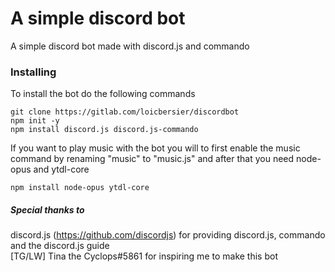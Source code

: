 # A simple discord bot

A simple discord bot made with discord.js and commando

### Installing

To install the bot do the following commands

```
git clone https://gitlab.com/loicbersier/discordbot
npm init -y
npm install discord.js discord.js-commando
```
If you want to play music with the bot you will to first enable the music command by renaming  "music" to "music.js" and after that you need node-opus and ytdl-core
```
npm install node-opus ytdl-core
```

##### Special thanks to

discord.js (https://github.com/discordjs) for providing discord.js, commando and the discord.js guide<br>
[TG/LW] Tina the Cyclops#5861 for inspiring me to make this bot